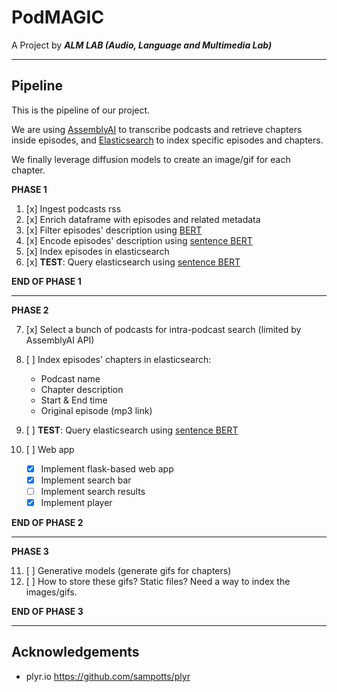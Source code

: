 # PodMAGIC

A Project by ***ALM LAB (Audio, Language and Multimedia Lab)***

---

## Pipeline
This is the pipeline of our project. 

We are using [AssemblyAI](https://www.assemblyai.com/) to transcribe podcasts and retrieve chapters inside episodes, and [Elasticsearch](https://www.elastic.co/) to index specific episodes and chapters.

We finally leverage diffusion models to create an image/gif for each chapter.

**PHASE 1**

1. [x] Ingest podcasts rss 
2. [x] Enrich dataframe with episodes and related metadata 
3. [x] Filter episodes' description using [BERT](https://huggingface.co/morenolq/spotify-podcast-advertising-classification) 
4. [x] Encode episodes' description using [sentence BERT](https://sbert.net/docs/pretrained_models.html) 
5. [x] Index episodes in elasticsearch 
6. [x] **TEST**: Query elasticsearch using [sentence BERT](https://sbert.net/docs/pretrained_models.html) 

**END OF PHASE 1**

---

**PHASE 2**

7. [x] Select a bunch of podcasts for intra-podcast search (limited by AssemblyAI API)
8. [ ] Index episodes' chapters in elasticsearch:

    - Podcast name
    - Chapter description
    - Start & End time
    - Original episode (mp3 link)

9. [ ] **TEST**: Query elasticsearch using [sentence BERT](https://sbert.net/docs/pretrained_models.html)

10. [ ] Web app

    - [x] Implement flask-based web app
    - [x] Implement search bar
    - [ ] Implement search results
    - [x] Implement player

**END OF PHASE 2**

---

**PHASE 3**

11. [ ] Generative models (generate gifs for chapters)
12. [ ] How to store these gifs? Static files? Need a way to index the images/gifs.

**END OF PHASE 3**

 ---

## Acknowledgements

- plyr.io https://github.com/sampotts/plyr
